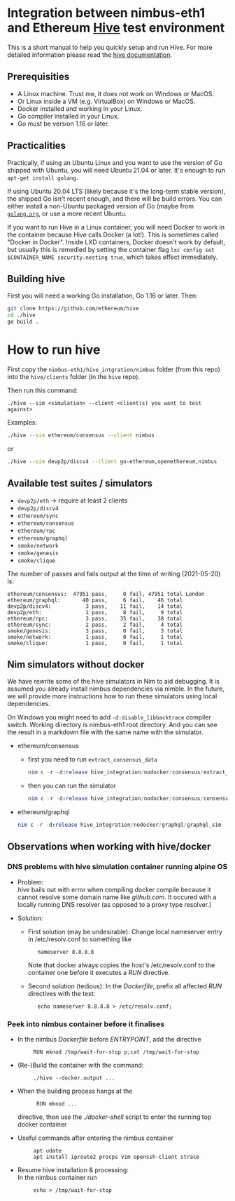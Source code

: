 # Integration between nimbus-eth1 and Ethereum [Hive](https://github.com/ethereum/hive) test environment

This is a short manual to help you quickly setup and run
Hive.  For more detailed information please read the
[hive documentation](https://github.com/ethereum/hive/blob/master/docs/overview.md).

## Prerequisities

- A Linux machine. Trust me, it does not work on Windows or MacOS.
- Or Linux inside a VM (e.g. VirtualBox) on Windows or MacOS.
- Docker installed and working in your Linux.
- Go compiler installed in your Linux.
- Go must be version 1.16 or later.

## Practicalities

Practically, if using an Ubuntu Linux and you want to use the version of Go
shipped with Ubuntu, you will need Ubuntu 21.04 or later.  It's enough to run
`apt-get install golang`.

If using Ubuntu 20.04 LTS (likely because it's the long-term stable version),
the shipped Go isn't recent enough, and there will be build errors.  You can
either install a non-Ubuntu packaged version of Go (maybe from
[`golang.org`](https://golang.org/), or use a more recent Ubuntu.

If you want to run Hive in a Linux container, you will need Docker to work in
the container because Hive calls Docker (a lot!).  This is sometimes called
"Docker in Docker".  Inside LXD containers, Docker doesn't work by default, but
usually this is remedied by setting the container flag `lxc config set
$CONTAINER_NAME security.nesting true`, which takes effect immediately.

## Building hive

First you will need a working Go installation, Go 1.16 or later.  Then:

```bash
git clone https://github.com/ethereum/hive
cd ./hive
go build .
```

# How to run hive

First copy the `nimbus-eth1/hive_intgration/nimbus` folder (from this repo)
into the `hive/clients` folder (in the `hive` repo).

Then run this command:

```
./hive --sim <simulation> --client <client(s) you want to test against>
```

Examples:

```bash
./hive --sim ethereum/consensus --client nimbus
```

or

```bash
./hive --sim devp2p/discv4 --client go-ethereum,openethereum,nimbus
```

## Available test suites / simulators

- `devp2p/eth` -> require at least 2 clients
- `devp2p/discv4`
- `ethereum/sync`
- `ethereum/consensus`
- `ethereum/rpc`
- `ethereum/graphql`
- `smoke/network`
- `smoke/genesis`
- `smoke/clique`

The number of passes and fails output at the time of writing (2021-05-20) is:

    ethereum/consensus:  47951 pass,     0 fail, 47951 total London
    ethereum/graphql:       40 pass,     6 fail,    46 total
    devp2p/discv4:           3 pass,    11 fail,    14 total
    devp2p/eth:              1 pass,     8 fail,     9 total
    ethereum/rpc:            3 pass,    35 fail,    38 total
    ethereum/sync:           2 pass,     2 fail,     4 total
    smoke/genesis:           3 pass,     0 fail,     3 total
    smoke/network:           1 pass,     0 fail,     1 total
    smoke/clique:            1 pass,     0 fail,     1 total

## Nim simulators without docker

We have rewrite some of the hive simulators in Nim to aid debugging.
It is assumed you already install nimbus dependencies via nimble.
In the future, we will provide more instructions how to run these
simulators using local dependencies.

On Windows you might need to add `-d:disable_libbacktrace` compiler switch.
Working directory is nimbus-eth1 root directory. And you can see the result
in a markdown file with the same name with the simulator.

- ethereum/consensus
  - first you need to run `extract_consensus_data`
    ```nim
    nim c -r -d:release hive_integration/nodocker/consensus/extract_consensus_data
    ```
  - then you can run the simulator
    ```nim
    nim c -r -d:release hive_integration/nodocker/consensus/consensus_sim
    ```

- ethereum/graphql
  ```nim
  nim c -r -d:release hive_integration/nodocker/graphql/graphql_sim
  ```
## Observations when working with hive/docker

### DNS problems with hive simulation container running alpine OS

* Problem:<br>
  _hive_ bails out with error when compiling docker compile because
  it cannot resolve some domain name like _github.com_. It occured with
  a locally running DNS resolver (as opposed to a proxy type resolver.)

* Solution:<br>
     + First solution (may be undesirable):
       Change local nameserver entry in /etc/resolv.conf to something like

	          nameserver 8.8.8.8

         Note that docker always copies the host's /etc/resolv.conf to the
		 container one before it executes a _RUN_ directive.

     + Second solution (tedious):
       In the _Dockerfile_, prefix all affected _RUN_ directives with the text:

              echo nameserver 8.8.8.8 > /etc/resolv.conf;

### Peek into nimbus container before it finalises

* In the nimbus _Dockerfile_ before _ENTRYPOINT_, add the directive

           RUN mknod /tmp/wait-for-stop p;cat /tmp/wait-for-stop

* (Re-)Build the container with the command:

           ./hive --docker.output ...

* When the building process hangs at the

            RUN mknod ...

     directive, then use the _./docker-shell_ script to enter the running top
	 docker container

* Useful commands after entering the nimbus container<br>

           apt udate
           apt install iproute2 procps vim openssh-client strace

* Resume hive installation & processing:<br>
  In the nimbus container run

           echo > /tmp/wait-for-stop
